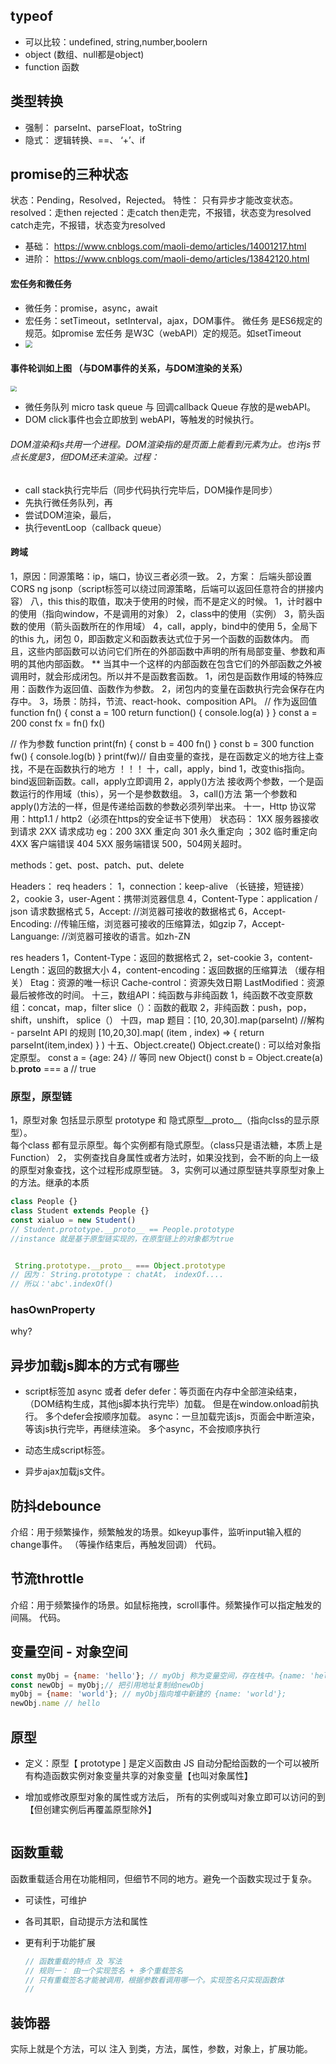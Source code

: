 ## typeof
* 可以比较：undefined, string,number,boolern
* object (数组、null都是object)
* function 函数 
## 类型转换
* 强制： parseInt、parseFloat，toString
* 隐式： 逻辑转换、==、 ‘+’、if
## promise的三种状态
状态：Pending，Resolved，Rejected。
特性：
只有异步才能改变状态。
resolved：走then
rejected：走catch
then走完，不报错，状态变为resolved
catch走完，不报错，状态变为resolved
* 基础： https://www.cnblogs.com/maoli-demo/articles/14001217.html
* 进阶： https://www.cnblogs.com/maoli-demo/articles/13842120.html
#### 宏任务和微任务
* 微任务：promise，async，await
* 宏任务：setTimeout，setInterval，ajax，DOM事件。
微任务 是ES6规定的规范。如promise
宏任务 是W3C（webAPI）定的规范。如setTimeout
* <img src="/../media/micro.awebp" style="zoom: 70%" />
  
#### 事件轮训如上图 （与DOM事件的关系，与DOM渲染的关系）
<img src="/../media/eventloop.awebp" style="zoom: 60%" />

* 微任务队列 micro task queue 与 回调callback Queue 存放的是webAPI。
* DOM click事件也会立即放到 webAPI，等触发的时候执行。

###### DOM渲染和js共用一个进程。DOM渲染指的是页面上能看到元素为止。也许js节点长度是3，但DOM还未渲染。过程：
* call stack执行完毕后（同步代码执行完毕后，DOM操作是同步）
* 先执行微任务队列，再
* 尝试DOM渲染，最后，
* 执行eventLoop（callback queue）
#### 跨域
1，原因：同源策略：ip，端口，协议三者必须一致。
2，方案：
    后端头部设置CORS
    ng
    jsonp（script标签可以绕过同源策略，后端可以返回任意符合的拼接内容）
八，this
this的取值，取决于使用的时候，而不是定义的时候。
1，计时器中的使用（指向window，不是调用的对象）
2，class中的使用（实例）
3，箭头函数的使用（箭头函数所在的作用域）
4，call，apply，bind中的使用
5，全局下的this
九，闭包
0，即函数定义和函数表达式位于另一个函数的函数体内。
而且，这些内部函数可以访问它们所在的外部函数中声明的所有局部变量、参数和声明的其他内部函数。
** 当其中一个这样的内部函数在包含它们的外部函数之外被调用时，就会形成闭包。所以并不是函数套函数。
1，闭包是函数作用域的特殊应用：函数作为返回值、函数作为参数。
2，闭包内的变量在函数执行完会保存在内存中。
3，场景：防抖，节流、react-hook、composition API。
// 作为返回值
function fn() {
  const a = 100 
  return function() {
    console.log(a)
  }
}
const a = 200
const fx = fn()
fx()

// 作为参数
function print(fn) {
  const b = 400
  fn()
}
const b = 300
function fw() {
  console.log(b)
}
print(fw)//  自由变量的查找，是在函数定义的地方往上查找，不是在函数执行的地方 ！！！
十，call，apply，bind
1，改变this指向。bind返回新函数。call，apply立即调用
2，apply()方法 接收两个参数，一个是函数运行的作用域（this），另一个是参数数组。
3，call()方法 第一个参数和apply()方法的一样，但是传递给函数的参数必须列举出来。
十一，Http
协议常用：http1.1 / http2（必须在https的安全证书下使用）
状态码：
1XX 服务器接收到请求
2XX 请求成功 eg：200
3XX 重定向   301 永久重定向 ；302 临时重定向
4XX 客户端错误 404
5XX 服务端错误 500，504网关超时。

methods：get、post、patch、put、delete

Headers：
req headers：
1，connection：keep-alive （长链接，短链接）
2，cookie
3，user-Agent：携带浏览器信息
4，Content-Type：application / json 请求数据格式
5，Accept: //浏览器可接收的数据格式
6，Accept-Encoding: //传输压缩，浏览器可接收的压缩算法，如gzip
7，Accept-Languange: //浏览器可接收的语言。如zh-ZN

res headers
1，Content-Type：返回的数据格式
2，set-cookie
3，content-Length：返回的数据大小
4，content-encoding：返回数据的压缩算法
（缓存相关）
Etag：资源的唯一标识
Cache-control：资源失效日期
LastModified：资源最后被修改的时间。
十三，数组API：纯函数与非纯函数
1，纯函数不改变原数组：concat，map，filter
slice（）：函数的截取
2，非纯函数：push，pop，shift，unshift，
splice（）
十四，map
题目：[10,
20,30].map(parseInt) 
//解构 - parseInt API 的规则
[10,20,30].map( (item , index) => {
    return parseInt(item,index)
} )
十五、Object.create()
Object.create() : 可以给对象指定原型。
const a = {age: 24} // 等同 new Object()
const b = Object.create(a)
b.__proto__ === a // true

### 原型，原型链
1，原型对象 包括显示原型 prototype 和 隐式原型__proto__（指向clss的显示原型）。    
每个class 都有显示原型。每个实例都有隐式原型。（class只是语法糖，本质上是Function）
2， 实例查找自身属性或者方法时，如果没找到，会不断的向上一级的原型对象查找，这个过程形成原型链。
3，实例可以通过原型链共享原型对象上的方法。继承的本质
```js
class People {}
class Student extends People {}
const xialuo = new Student()
// Student.prototype.__proto__ == People.prototype 
//instance 就是基于原型链实现的，在原型链上的对象都为true


 String.prototype.__proto__ === Object.prototype
// 因为： String.prototype : chatAt， indexOf....
// 所以：'abc'.indexOf()
```
### hasOwnProperty
why?


## 异步加载js脚本的方式有哪些
* script标签加 async 或者 defer
    defer：等页面在内存中全部渲染结束，（DOM结构生成，其他js脚本执行完毕）加载。
        但是在window.onload前执行。
        多个defer会按顺序加载。
    async：一旦加载完该js，页面会中断渲染，等该js执行完毕，再继续渲染。
        多个async，不会按顺序执行

* 动态生成script标签。
* 异步ajax加载js文件。
## 防抖debounce
介绍：用于频繁操作，频繁触发的场景。如keyup事件，监听input输入框的change事件。
（等操作结束后，再触发回调）
代码。
## 节流throttle
介绍：用于频繁操作的场景。如鼠标拖拽，scroll事件。频繁操作可以指定触发的间隔。
代码。

## 变量空间 - 对象空间

```js
const myObj = {name: 'hello'}; // myObj 称为变量空间，存在栈中。{name: 'hello'}称为对象空间，存在堆中
const newObj = myObj;// 把引用地址复制给newObj
myObj = {name: 'world'}; // myObj指向堆中新建的 {name: 'world'};
newObj.name // hello
```

## 原型

* 定义：原型【 prototype ] 是定义函数由 JS 自动分配给函数的一个可以被所有构造函数实例对象变量共享的对象变量【也叫对象属性】

* 增加或修改原型对象的属性或方法后， 所有的实例或叫对象立即可以访问的到 【但创建实例后再覆盖原型除外】

  ```js
  ```

  

## 函数重载

函数重载适合用在功能相同，但细节不同的地方。避免一个函数实现过于复杂。

* 可读性，可维护

* 各司其职，自动提示方法和属性

* 更有利于功能扩展

  ```js
  // 函数重载的特点 及 写法
  // 规则一： 由一个实现签名 + 多个重载签名
  // 只有重载签名才能被调用，根据参数看调用哪一个。实现签名只实现函数体
  // 
  ```

## 装饰器
实际上就是个方法，可以 注入 到类，方法，属性，参数，对象上，扩展功能。

